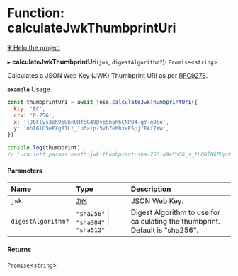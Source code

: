 # Function: calculateJwkThumbprintUri

[💗 Help the project](https://github.com/sponsors/panva)

▸ **calculateJwkThumbprintUri**(`jwk`, `digestAlgorithm?`): `Promise`<`string`\>

Calculates a JSON Web Key (JWK) Thumbprint URI as per [RFC9278](https://www.rfc-editor.org/rfc/rfc9278).

**`example`** Usage

```js
const thumbprintUri = await jose.calculateJwkThumbprintUri({
  kty: 'EC',
  crv: 'P-256',
  x: 'jJ6Flys3zK9jUhnOHf6G49Dyp5hah6CNP84-gY-n9eo',
  y: 'nhI6iD5eFXgBTLt_1p3aip-5VbZeMhxeFSpjfEAf7Ww',
})

console.log(thumbprint)
// 'urn:ietf:params:oauth:jwk-thumbprint:sha-256:w9eYdC6_s_tLQ8lH6PUpc0mddazaqtPgeC2IgWDiqY8'
```

#### Parameters

| Name | Type | Description |
| :------ | :------ | :------ |
| `jwk` | [`JWK`](../interfaces/types.JWK.md) | JSON Web Key. |
| `digestAlgorithm?` | ``"sha256"`` \| ``"sha384"`` \| ``"sha512"`` | Digest Algorithm to use for calculating the thumbprint. Default is "sha256". |

#### Returns

`Promise`<`string`\>
